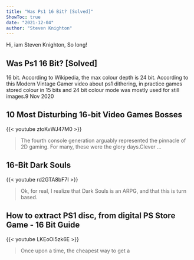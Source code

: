 ```yaml
---
title: "Was Ps1 16 Bit? [Solved]"
ShowToc: true 
date: "2021-12-04"
author: "Steven Knighton" 
---
```


Hi, iam Steven Knighton, So long!
## Was Ps1 16 Bit? [Solved]
16 bit. According to Wikipedia, the max colour depth is 24 bit. According to this Modern Vintage Gamer video about ps1 dithering, in practice games stored colour in 15 bits and 24 bit colour mode was mostly used for still images.9 Nov 2020

## 10 Most Disturbing 16-bit Video Games Bosses
{{< youtube ztoKvWJ47M0 >}}
>The fourth console generation arguably represented the pinnacle of 2D gaming. For many, these were the glory days.Clever ...

## 16-Bit Dark Souls
{{< youtube rd2GTA8bF7I >}}
>Ok, for real, I realize that Dark Souls is an ARPG, and that this is turn based. 

## How to extract PS1 disc, from digital PS Store Game - 16 Bit Guide
{{< youtube LKEoOi5zk6E >}}
>Once upon a time, the cheapest way to get a 

